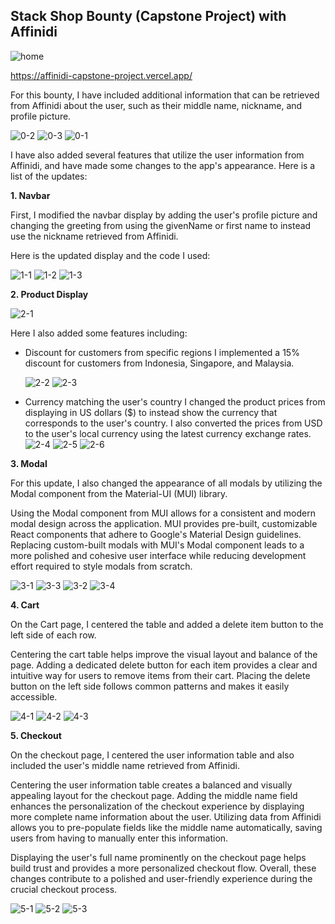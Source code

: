 

## Stack Shop Bounty (Capstone Project) with Affinidi

![home](https://github.com/ikhsandadan/affinidi-capstone-project/assets/116878888/3fcd771e-38fe-4cfe-8bd3-85ba73473d5e)

https://affinidi-capstone-project.vercel.app/

For this bounty, I have included additional information that can be retrieved from Affinidi about the user, such as their middle name, nickname, and profile picture.

![0-2](https://github.com/ikhsandadan/affinidi-capstone-project/assets/116878888/e52990af-e2c3-4631-9c5a-3832b2d850bd)
![0-3](https://github.com/ikhsandadan/affinidi-capstone-project/assets/116878888/a322d299-db30-4b0d-8d7b-d3dbd4e75426)
![0-1](https://github.com/ikhsandadan/affinidi-capstone-project/assets/116878888/83e3a169-22dc-4005-9544-9ad3deeb327c)


I have also added several features that utilize the user information from Affinidi, and have made some changes to the app's appearance. Here is a list of the updates:

 **1. Navbar**
 
  First, I modified the navbar display by adding the user's profile picture and changing the greeting from using the givenName or first name to instead use the nickname retrieved from Affinidi.
  
  Here is the updated display and the code I used:

![1-1](https://github.com/ikhsandadan/affinidi-capstone-project/assets/116878888/4818cdb9-5b0b-4564-ad32-be0641b4b775)
![1-2](https://github.com/ikhsandadan/affinidi-capstone-project/assets/116878888/9646c761-ed7c-4b1b-a335-4efcb0186931)
![1-3](https://github.com/ikhsandadan/affinidi-capstone-project/assets/116878888/47395386-51c4-4622-b700-51c831ec9cc9)


 **2.  Product Display**
 
 ![2-1](https://github.com/ikhsandadan/affinidi-capstone-project/assets/116878888/45002cc0-40bc-4014-916b-d70d7dac698c)

 Here I also added some features including:
 - Discount for customers from specific regions
	 I implemented a 15% discount for customers from Indonesia, Singapore, and Malaysia.

    ![2-2](https://github.com/ikhsandadan/affinidi-capstone-project/assets/116878888/de0c8c81-50fa-4144-9641-7783592c9a4a)
    ![2-3](https://github.com/ikhsandadan/affinidi-capstone-project/assets/116878888/b43fd5f3-e96d-48e2-ab77-f38d5da2097b)

	 
 - Currency matching the user's country
	 I changed the product prices from displaying in US dollars ($) to instead show the currency that corresponds to the user's country. I also converted the prices from USD to the user's local currency using the latest currency exchange rates.
	 ![2-4](https://github.com/ikhsandadan/affinidi-capstone-project/assets/116878888/d431508b-15b6-4ad2-a90a-a5e9e9f24879)
   ![2-5](https://github.com/ikhsandadan/affinidi-capstone-project/assets/116878888/13411cba-3f29-4367-8369-4b47b50224d3)
   ![2-6](https://github.com/ikhsandadan/affinidi-capstone-project/assets/116878888/36d31dbd-416e-4a58-8989-7d57a2a1c053)


**3. Modal**

For this update, I also changed the appearance of all modals by utilizing the Modal component from the Material-UI (MUI) library.

Using the Modal component from MUI allows for a consistent and modern modal design across the application. MUI provides pre-built, customizable React components that adhere to Google's Material Design guidelines. Replacing custom-built modals with MUI's Modal component leads to a more polished and cohesive user interface while reducing development effort required to style modals from scratch.

![3-1](https://github.com/ikhsandadan/affinidi-capstone-project/assets/116878888/2cf70cfc-5993-4b57-b201-28d087a66593)
![3-3](https://github.com/ikhsandadan/affinidi-capstone-project/assets/116878888/5e7835a8-2171-4c59-ad00-bc4f444296d8)
![3-2](https://github.com/ikhsandadan/affinidi-capstone-project/assets/116878888/65347063-81c2-4bbb-95bc-1dade9291673)
![3-4](https://github.com/ikhsandadan/affinidi-capstone-project/assets/116878888/76863b16-d4ba-43a3-bc0e-3aefc9d46b1f)


**4. Cart**

On the Cart page, I centered the table and added a delete item button to the left side of each row.

Centering the cart table helps improve the visual layout and balance of the page. Adding a dedicated delete button for each item provides a clear and intuitive way for users to remove items from their cart. Placing the delete button on the left side follows common patterns and makes it easily accessible.

![4-1](https://github.com/ikhsandadan/affinidi-capstone-project/assets/116878888/0cb82756-4807-42d8-bd31-1a83bbeb4d64)
![4-2](https://github.com/ikhsandadan/affinidi-capstone-project/assets/116878888/b85384bc-6f2d-46a2-a4e8-6daaf6b93877)
![4-3](https://github.com/ikhsandadan/affinidi-capstone-project/assets/116878888/4dfac93c-6b92-4ac7-9b82-1482d7d42137)


**5. Checkout**

On the checkout page, I centered the user information table and also included the user's middle name retrieved from Affinidi.

Centering the user information table creates a balanced and visually appealing layout for the checkout page. Adding the middle name field enhances the personalization of the checkout experience by displaying more complete name information about the user. Utilizing data from Affinidi allows you to pre-populate fields like the middle name automatically, saving users from having to manually enter this information.

Displaying the user's full name prominently on the checkout page helps build trust and provides a more personalized checkout flow. Overall, these changes contribute to a polished and user-friendly experience during the crucial checkout process.

![5-1](https://github.com/ikhsandadan/affinidi-capstone-project/assets/116878888/f708aad7-9943-4167-b4f4-691ed6901aad)
![5-2](https://github.com/ikhsandadan/affinidi-capstone-project/assets/116878888/95c8f4b7-2f21-46b5-a1cb-5c3b822680e3)
![5-3](https://github.com/ikhsandadan/affinidi-capstone-project/assets/116878888/72b4a106-efcf-42c2-a0f9-2fb4c707b18f)


